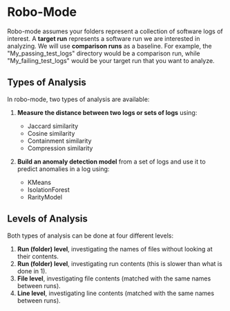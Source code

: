# Robo-Mode 
Robo-mode assumes your folders represent a collection of software logs of interest. A **target run** represents a software run we are interested in analyzing. We will use **comparison runs** as a baseline. For example, the "My_passing_test_logs" directory would be a comparison run, while "My_failing_test_logs" would be your target run that you want to analyze.

## Types of Analysis
In robo-mode, two types of analysis are available:

1. **Measure the distance between two logs or sets of logs** using:
   - Jaccard similarity
   - Cosine similarity
   - Containment similarity
   - Compression similarity

2. **Build an anomaly detection model** from a set of logs and use it to predict anomalies in a log using:
   - KMeans
   - IsolationForest
   - RarityModel

## Levels of Analysis
Both types of analysis can be done at four different levels:

1. **Run (folder) level**, investigating the names of files without looking at their contents.
2. **Run (folder) level**, investigating run contents (this is slower than what is done in 1).
3. **File level**, investigating file contents (matched with the same names between runs).
4. **Line level**, investigating line contents (matched with the same names between runs).
